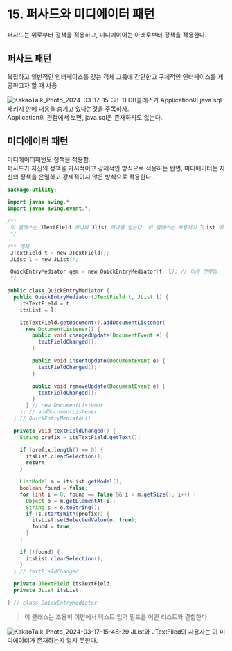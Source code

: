 # 15. 퍼사드와 미디에이터 패턴
퍼사드는 위로부터 정책을 적용하고, 미디에이어는 아래로부터 정책을 적용한다.


## 퍼사드 패턴
복잡하고 일반적인 인터페이스를 갖는 객체 그룹에 간단한고 구체적인 인터페이스를 제공하고자 할 때 사용

![KakaoTalk_Photo_2024-03-17-15-38-11](https://github.com/WBBookStudy/AgileSoftwareDevelopment/assets/60125719/e45ed896-798d-4de7-8269-9870d5cf1173)
DB클래스가 Application이 java.sql 패키지 안에 내용을 숨기고 있다는것을 주목하자.  
Application의 관점에서 보면, java.sql은 존재하지도 않는다.  

## 미디에이터 패턴
미디에이터패턴도 정책을 적용함.  
퍼사드가 자신의 정책을 가시적이고 강제적인 방식으로 적용하는 반면, 미디에이터는 자신의 정책을 은밀하고 강제적이지 않은 방식으로 적용한다.  

```Java
package utility;

import javax.swing.*;
import javax.swing.event.*;

/**
 이 클래스는 JTextField 하나와 Jlist 하나를 받는다. 이 클래스는 사용자가 JList 에 있는 항목들의 접두어 (prefix)를 JTextField에 입력한다고 가정한다. JrextField 의 현재 접두어와 일치하 JList 의 첫 번째 항목을 자동적으로 선택한다. 만약 JTextField 가 null 이거나 접두어가 JList에 있는 어떤 원소와도 일치하지 않으면, JList 의 선택은 지워진다. 이 객체를 호출하기 위한 빙법은 없다 그냥 생성하고, 잊어 버리면 된다 (하지만 가비지 콜렉션에 의해 없어지도록 놔두지 않도록 한다).
 */

/** 예제
 JTextField t = new JTextField();
 JList l = new JList();

 QuickEntryMediator qem = new QuickEntryMediator(t, l); // 이게 전부임
 */

public class QuickEntryMediator {
  public QuickEntryMediator(JTextField t, JList l) {
    itsTextField = t;
    itsList = l;

    itsTextField.getDocument().addDocumentListener(
      new DocumentListener() {
        public void changedUpdate(DocumentEvent e) {
          textFieldChanged();
        }

        public void insertUpdate(DocumentEvent e) {
          textFieldChanged();
        }

        public void removeUpdate(DocumentEvent e) {
          textFieldChanged();
        }
      } // new DocumentListener
    ); // addDocumentListener
  } // QuickEntryMediator()

  private void textFieldChanged() {
    String prefix = itsTextField.getText();

    if (prefix.length() == 0) {
      itsList.clearSelection();
      return;
    }

    ListModel m = itsList.getModel();
    boolean found = false;
    for (int i = 0; found == false && i < m.getSize(); i++) {
      Object o = m.getElementAt(i);
      String s = o.toString();
      if (s.startsWith(prefix)) {
        itsList.setSelectedValue(o, true);
        found = true;
      }
    }

    if (!found) {
      itsList.clearSelection();
    }
  } // textFieldChanged

  private JTextField itsTextField;
  private JList itsList;

} // class QuickEntryMediator
```
> 이 클래스는 조용히 이면에서 텍스트 입력 필드를 어떤 리스트와 결합한다.  

![KakaoTalk_Photo_2024-03-17-15-48-29](https://github.com/WBBookStudy/AgileSoftwareDevelopment/assets/60125719/152adc99-8bc9-48fa-9062-09ca24967ee7)
JList와 JTextFiled의 사용자는 이 미디에이터가 존재하는지 알지 못한다. 



























